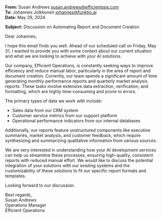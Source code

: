 **From:** Susan Andrews <susan.andrews@efficientops.com>  
**To:** Johannes Jolkkonen <johannes@funktio.ai>  
**Date:** May 29, 2024  

**Subject:** Discussion on Automating Report and Document Creation  

Dear Johannes,

I hope this email finds you well. Ahead of our scheduled call on Friday, May 31, I wanted to provide you with some context about our current situation and what we are looking to achieve with your AI solutions.

Our company, Efficient Operations, is constantly seeking ways to improve efficiency and reduce manual labor, particularly in the area of report and document creation. Currently, our team spends a significant amount of time generating monthly performance reports and quarterly market analysis reports. These tasks involve extensive data extraction, verification, and formatting, which are highly time-consuming and prone to errors.

The primary types of data we work with include:
- Sales data from our CRM system
- Customer service metrics from our support platform
- Operational performance indicators from our internal databases

Additionally, our reports feature unstructured components like executive summaries, market analysis, and customer feedback, which require synthesizing and summarizing qualitative information from various sources.

We are very interested in understanding how your AI development services can help us streamline these processes, ensuring high-quality, consistent reports with reduced manual effort. We would like to discuss the potential integration of your solutions with our existing systems and the customizability of these solutions to fit our specific report formats and templates.

Looking forward to our discussion.

Best regards,  
Susan Andrews  
Operations Manager  
Efficient Operations  
